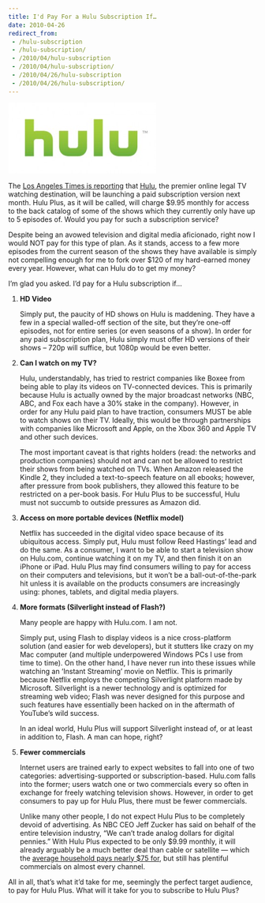 ```yaml
---
title: I'd Pay For a Hulu Subscription If…
date: 2010-04-26
redirect_from:
 - /hulu-subscription
 - /hulu-subscription/
 - /2010/04/hulu-subscription
 - /2010/04/hulu-subscription/
 - /2010/04/26/hulu-subscription
 - /2010/04/26/hulu-subscription/
---
```


<a href="/silo/2010/huluTM_355.jpg"><img class="alignright" title="Hulu logo" src="/silo/2010/huluTM_355-300x143.jpg" alt="Hulu logo" width="300" height="143" /></a>

The [Los Angeles Times is reporting](http://latimesblogs.latimes.com/entertainmentnewsbuzz/2010/04/hulu-pushes-forward-with-995-subscription-service.html) that [Hulu](http://www.hulu.com), the premier online legal TV watching destination, will be launching a paid subscription version next month. Hulu Plus, as it will be called, will charge $9.95 monthly for access to the back catalog of some of the shows which they currently only have up to 5 episodes of. Would you pay for such a subscription service?

Despite being an avowed television and digital media aficionado, right now I would NOT pay for this type of plan. As it stands, access to a few more episodes from the current season of the shows they have available is simply not compelling enough for me to fork over $120 of my hard-earned money every year. However, what can Hulu do to get my money?

I’m glad you asked. I’d pay for a Hulu subscription if…

1.  **HD Video**

    Simply put, the paucity of HD shows on Hulu is maddening. They have a few in a special walled-off section of the site, but they’re one-off episodes, not for entire series (or even seasons of a show). In order for any paid subscription plan, Hulu simply must offer HD versions of their shows – 720p will suffice, but 1080p would be even better.

2.  **Can I watch on my TV?**

    Hulu, understandably, has tried to restrict companies like Boxee from being able to play its videos on TV-connected devices. This is primarily because Hulu is actually owned by the major broadcast networks (NBC, ABC, and Fox each have a 30% stake in the company). However, in order for any Hulu paid plan to have traction, consumers MUST be able to watch shows on their TV. Ideally, this would be through partnerships with companies like Microsoft and Apple, on the Xbox 360 and Apple TV and other such devices.

    The most important caveat is that rights holders (read: the networks and production companies) should not and can not be allowed to restrict their shows from being watched on TVs. When Amazon released the Kindle 2, they included a text-to-speech feature on all ebooks; however, after pressure from book publishers, they allowed this feature to be restricted on a per-book basis. For Hulu Plus to be successful, Hulu must not succumb to outside pressures as Amazon did.

3.  **Access on more portable devices (Netflix model)**

    Netflix has succeeded in the digital video space because of its ubiquitous access. Simply put, Hulu must follow Reed Hastings’ lead and do the same. As a consumer, I want to be able to start a television show on Hulu.com, continue watching it on my TV, and then finish it on an iPhone or iPad. Hulu Plus may find consumers willing to pay for access on their computers and televisions, but it won’t be a ball-out-of-the-park hit unless it is available on the products consumers are increasingly using: phones, tablets, and digital media players.

4.  **More formats (Silverlight instead of Flash?)**

    Many people are happy with Hulu.com. I am not.

    Simply put, using Flash to display videos is a nice cross-platform solution (and easier for web developers), but it stutters like crazy on my Mac computer (and multiple underpowered Windows PCs I use from time to time). On the other hand, I have never run into these issues while watching an ‘Instant Streaming’ movie on Netflix. This is primarily because Netflix employs the competing Silverlight platform made by Microsoft. Silverlight is a newer technology and is optimized for streaming web video; Flash was never designed for this purpose and such features have essentially been hacked on in the aftermath of YouTube’s wild success.

    In an ideal world, Hulu Plus will support Silverlight instead of, or at least in addition to, Flash. A man can hope, right?

5.  **Fewer commercials**

    Internet users are trained early to expect websites to fall into one of two categories: advertising-supported or subscription-based. Hulu.com falls into the former; users watch one or two commercials every so often in exchange for freely watching television shows. However, in order to get consumers to pay up for Hulu Plus, there must be fewer commercials.

    Unlike many other people, I do not expect Hulu Plus to be completely devoid of advertising. As NBC CEO Jeff Zucker has said on behalf of the entire television industry, “We can’t trade analog dollars for digital pennies.” With Hulu Plus expected to be only $9.99 monthly, it will already arguably be a much better deal than cable or satellite — which the [average household pays nearly $75 for](http://money.cnn.com/2010/01/06/news/companies/cable_bill_cost_increase/index.htm), but still has plentiful commercials on almost every channel.

All in all, that’s what it’d take for me, seemingly the perfect target audience, to pay for Hulu Plus. What will it take for you to subscribe to Hulu Plus?